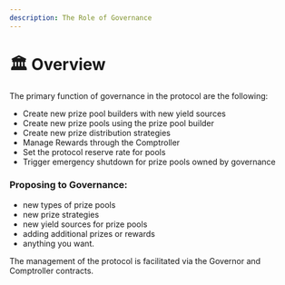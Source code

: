 ```yaml
---
description: The Role of Governance
---
```


# 🏛️ Overview





The primary function of governance in the protocol are the following:

* Create new prize pool builders with new yield sources 
* Create new prize pools using the prize pool builder 
* Create new prize distribution strategies 
* Manage Rewards through the Comptroller 
* Set the protocol reserve rate for pools
* Trigger emergency shutdown for prize pools owned by governance

### Proposing to Governance:

* new types of prize pools
* new prize strategies
* new yield sources for prize pools 
* adding additional prizes or rewards
* anything you want.

The management of the protocol is facilitated via the Governor and Comptroller contracts.



